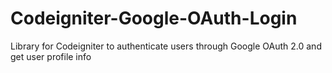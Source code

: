 # Codeigniter-Google-OAuth-Login
Library for Codeigniter to authenticate users through Google OAuth 2.0 and get user profile info
